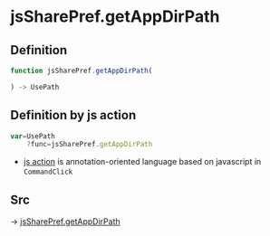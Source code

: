 # jsSharePref.getAppDirPath

## Definition

```js.js
function jsSharePref.getAppDirPath(

) -> UsePath
```


## Definition by js action

```js.js
var=UsePath
	?func=jsSharePref.getAppDirPath

```

- [js action](#) is annotation-oriented language based on javascript in `CommandClick`



## Src

-> [jsSharePref.getAppDirPath](https://github.com/puutaro/CommandClick/blob/master/app/src/main/java/com/puutaro/commandclick/fragment_lib/terminal_fragment/js_interface/system/JsSharePref.kt#L27)



